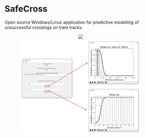 # SafeCross
Open source Windows/Linux application for predictive modelling of unsuccessful crossings on tram tracks.

<div align="center">
    <img src="./images/SafeCross TA.gif" width="400" />
</div>



<div align="center">
    <img src="./images/SafeCrossNuc.jpg" width="400" />
</div>
